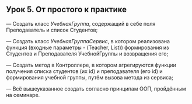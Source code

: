 
## Урок 5. От простого к практике

— Создать класс *УчебнаяГруппа*, содержащий в себе поля Преподаватель и список Студентов;

— Создать класс *УчебнаяГруппаСервис*, в котором реализована функция (входные параметры - (Teacher, List<Strudent>)) формирования из Студентов и Преподавателя УчебнойГруппы и возвращения его;

— Создать метод в Контроллере, в котором агрегируются функции получения списка студентов (их id) и преподавателя (его id) и формирования учебной группы, путём вызова метода из сервиса;

— Всё вышеуказанное создать согласно принципам ООП, пройдённым на семинаре.

